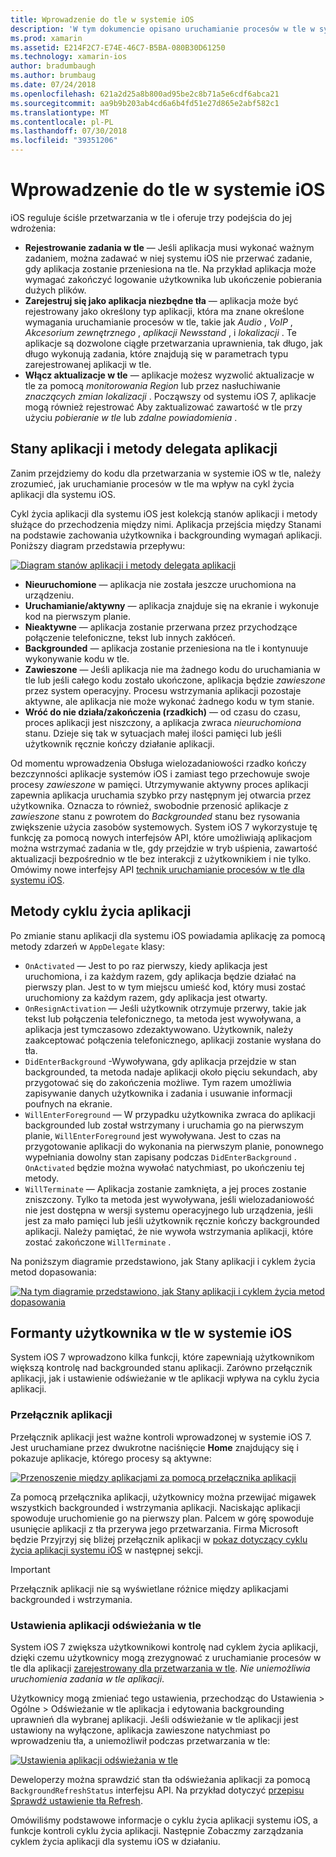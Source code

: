 ```yaml
---
title: Wprowadzenie do tle w systemie iOS
description: 'W tym dokumencie opisano uruchamianie procesów w tle w systemie iOS: Stany aplikacji, metody cyklu życia aplikacji i odświeżanie w tle aplikacji.'
ms.prod: xamarin
ms.assetid: E214F2C7-E74E-46C7-B5BA-080B30D61250
ms.technology: xamarin-ios
author: bradumbaugh
ms.author: brumbaug
ms.date: 07/24/2018
ms.openlocfilehash: 621a2d25a8b800ad95be2c8b71a5e6cdf6abca21
ms.sourcegitcommit: aa9b9b203ab4cd6a6b4fd51e27d865e2abf582c1
ms.translationtype: MT
ms.contentlocale: pl-PL
ms.lasthandoff: 07/30/2018
ms.locfileid: "39351206"
---
```

# <a name="introduction-to-backgrounding-in-ios"></a>Wprowadzenie do tle w systemie iOS

iOS reguluje ściśle przetwarzania w tle i oferuje trzy podejścia do jej wdrożenia:

-  **Rejestrowanie zadania w tle** — Jeśli aplikacja musi wykonać ważnym zadaniem, można zadawać w niej systemu iOS nie przerwać zadanie, gdy aplikacja zostanie przeniesiona na tle. Na przykład aplikacja może wymagać zakończyć logowanie użytkownika lub ukończenie pobierania dużych plików.
-  **Zarejestruj się jako aplikacja niezbędne tła** — aplikacja może być rejestrowany jako określony typ aplikacji, która ma znane określone wymagania uruchamianie procesów w tle, takie jak *Audio* , *VoIP* ,  *Akcesorium zewnętrznego* , *aplikacji Newsstand* , i *lokalizacji* . Te aplikacje są dozwolone ciągłe przetwarzania uprawnienia, tak długo, jak długo wykonują zadania, które znajdują się w parametrach typu zarejestrowanej aplikacji w tle.
-  **Włącz aktualizacje w tle** — aplikacje możesz wyzwolić aktualizacje w tle za pomocą *monitorowania Region* lub przez nasłuchiwanie *znaczących zmian lokalizacji* . Począwszy od systemu iOS 7, aplikacje mogą również rejestrować Aby zaktualizować zawartość w tle przy użyciu *pobieranie w tle* lub *zdalne powiadomienia* .


## <a name="application-states-and-application-delegate-methods"></a>Stany aplikacji i metody delegata aplikacji

Zanim przejdziemy do kodu dla przetwarzania w systemie iOS w tle, należy zrozumieć, jak uruchamianie procesów w tle ma wpływ na cykl życia aplikacji dla systemu iOS.

Cykl życia aplikacji dla systemu iOS jest kolekcją stanów aplikacji i metody służące do przechodzenia między nimi. Aplikacja przejścia między Stanami na podstawie zachowania użytkownika i backgrounding wymagań aplikacji. Poniższy diagram przedstawia przepływu:

 [![](introduction-to-backgrounding-in-ios-images/applicationlifecycle-.png "Diagram stanów aplikacji i metody delegata aplikacji")](introduction-to-backgrounding-in-ios-images/applicationlifecycle-.png#lightbox)

-  **Nieuruchomione** — aplikacja nie została jeszcze uruchomiona na urządzeniu.
-  **Uruchamianie/aktywny** — aplikacja znajduje się na ekranie i wykonuje kod na pierwszym planie.
-  **Nieaktywne** — aplikacja zostanie przerwana przez przychodzące połączenie telefoniczne, tekst lub innych zakłóceń.
-  **Backgrounded** — aplikacja zostanie przeniesiona na tle i kontynuuje wykonywanie kodu w tle.
-  **Zawieszone** — Jeśli aplikacja nie ma żadnego kodu do uruchamiania w tle lub jeśli całego kodu zostało ukończone, aplikacja będzie *zawieszone* przez system operacyjny. Procesu wstrzymania aplikacji pozostaje aktywne, ale aplikacja nie może wykonać żadnego kodu w tym stanie.
-  **Wróć do nie działa/zakończenia (rzadkich)** — od czasu do czasu, proces aplikacji jest niszczony, a aplikacja zwraca *nieuruchomiona* stanu. Dzieje się tak w sytuacjach małej ilości pamięci lub jeśli użytkownik ręcznie kończy działanie aplikacji.


Od momentu wprowadzenia Obsługa wielozadaniowości rzadko kończy bezczynności aplikacje systemów iOS i zamiast tego przechowuje swoje procesy *zawieszone* w pamięci. Utrzymywanie aktywny proces aplikacji zapewnia aplikacja uruchamia szybko przy następnym jej otwarcia przez użytkownika. Oznacza to również, swobodnie przenosić aplikacje z *zawieszone* stanu z powrotem do *Backgrounded* stanu bez rysowania zwiększenie użycia zasobów systemowych. System iOS 7 wykorzystuje tę funkcję za pomocą nowych interfejsów API, które umożliwiają aplikacjom można wstrzymać zadania w tle, gdy przejdzie w tryb uśpienia, zawartość aktualizacji bezpośrednio w tle bez interakcji z użytkownikiem i nie tylko. Omówimy nowe interfejsy API [technik uruchamianie procesów w tle dla systemu iOS](~/ios/app-fundamentals/backgrounding/ios-backgrounding-techniques/index.md).

## <a name="application-lifecycle-methods"></a>Metody cyklu życia aplikacji

Po zmianie stanu aplikacji dla systemu iOS powiadamia aplikację za pomocą metody zdarzeń w `AppDelegate` klasy:

-  `OnActivated` — Jest to po raz pierwszy, kiedy aplikacja jest uruchomiona, i za każdym razem, gdy aplikacja będzie działać na pierwszy plan. Jest to w tym miejscu umieść kod, który musi zostać uruchomiony za każdym razem, gdy aplikacja jest otwarty.
-  `OnResignActivation` — Jeśli użytkownik otrzymuje przerwy, takie jak tekst lub połączenia telefonicznego, ta metoda jest wywoływana, a aplikacja jest tymczasowo zdezaktywowano. Użytkownik, należy zaakceptować połączenia telefonicznego, aplikacji zostanie wysłana do tła.
-  `DidEnterBackground` -Wywoływana, gdy aplikacja przejdzie w stan backgrounded, ta metoda nadaje aplikacji około pięciu sekundach, aby przygotować się do zakończenia możliwe. Tym razem umożliwia zapisywanie danych użytkownika i zadania i usuwanie informacji poufnych na ekranie.
-  `WillEnterForeground` — W przypadku użytkownika zwraca do aplikacji backgrounded lub został wstrzymany i uruchamia go na pierwszym planie, `WillEnterForeground` jest wywoływana. Jest to czas na przygotowanie aplikacji do wykonania na pierwszym planie, ponownego wypełniania dowolny stan zapisany podczas `DidEnterBackground` .  `OnActivated` będzie można wywołać natychmiast, po ukończeniu tej metody.
-  `WillTerminate` — Aplikacja zostanie zamknięta, a jej proces zostanie zniszczony. Tylko ta metoda jest wywoływana, jeśli wielozadaniowość nie jest dostępna w wersji systemu operacyjnego lub urządzenia, jeśli jest za mało pamięci lub jeśli użytkownik ręcznie kończy backgrounded aplikacji. Należy pamiętać, że nie wywoła wstrzymania aplikacji, które zostać zakończone `WillTerminate` .


Na poniższym diagramie przedstawiono, jak Stany aplikacji i cyklem życia metod dopasowania:

 [![](introduction-to-backgrounding-in-ios-images/image2.png "Na tym diagramie przedstawiono, jak Stany aplikacji i cyklem życia metod dopasowania")](introduction-to-backgrounding-in-ios-images/image2.png#lightbox)

## <a name="user-controls-for-backgrounding-in-ios"></a>Formanty użytkownika w tle w systemie iOS

System iOS 7 wprowadzono kilka funkcji, które zapewniają użytkownikom większą kontrolę nad backgrounded stanu aplikacji. Zarówno przełącznik aplikacji, jak i ustawienie odświeżanie w tle aplikacji wpływa na cyklu życia aplikacji.

### <a name="app-switcher"></a>Przełącznik aplikacji

Przełącznik aplikacji jest ważne kontroli wprowadzonej w systemie iOS 7. Jest uruchamiane przez dwukrotne naciśnięcie **Home** znajdujący się i pokazuje aplikacje, którego procesy są aktywne:

 [![](introduction-to-backgrounding-in-ios-images/app-switcher-.png "Przenoszenie między aplikacjami za pomocą przełącznika aplikacji")](introduction-to-backgrounding-in-ios-images/app-switcher-.png#lightbox)

Za pomocą przełącznika aplikacji, użytkownicy można przewijać migawek wszystkich backgrounded i wstrzymania aplikacji. Naciskając aplikacji spowoduje uruchomienie go na pierwszy plan. Palcem w górę spowoduje usunięcie aplikacji z tła przerywa jego przetwarzania. Firma Microsoft będzie Przyjrzyj się bliżej przełącznik aplikacji w [pokaz dotyczący cyklu życia aplikacji systemu iOS](~/ios/app-fundamentals/backgrounding/application-lifecycle-demo.md) w następnej sekcji.

> [!IMPORTANT]
> Przełącznik aplikacji nie są wyświetlane różnice między aplikacjami backgrounded i wstrzymania.



### <a name="background-app-refresh-settings"></a>Ustawienia aplikacji odświeżania w tle

System iOS 7 zwiększa użytkownikowi kontrolę nad cyklem życia aplikacji, dzięki czemu użytkownicy mogą zrezygnować z uruchamianie procesów w tle dla aplikacji [zarejestrowany dla przetwarzania w tle](~/ios/app-fundamentals/backgrounding/ios-backgrounding-techniques/registering-applications-to-run-in-background.md). *Nie uniemożliwia uruchomienia zadania w tle aplikacji*.

Użytkownicy mogą zmieniać tego ustawienia, przechodząc do <span class="uiitem">Ustawienia > Ogólne > Odświeżanie w tle aplikacja</span> i edytowania backgrounding uprawnień dla wybranej aplikacji. Jeśli odświeżanie w tle aplikacji jest ustawiony na wyłączone, aplikacja zawieszone natychmiast po wprowadzeniu tła, a uniemożliwił podczas przetwarzania w tle:

 [![](introduction-to-backgrounding-in-ios-images/settings-.png "Ustawienia aplikacji odświeżania w tle")](introduction-to-backgrounding-in-ios-images/settings-.png#lightbox)

Deweloperzy można sprawdzić stan tła odświeżania aplikacji za pomocą `BackgroundRefreshStatus` interfejsu API. Na przykład dotyczyć [przepisu Sprawdź ustawienie tła Refresh](https://github.com/xamarin/recipes/tree/master/Recipes/ios/multitasking/check_background_refresh_setting).

Omówiliśmy podstawowe informacje o cyklu życia aplikacji systemu iOS, a funkcje kontroli cyklu życia aplikacji. Następnie Zobaczmy zarządzania cyklem życia aplikacji dla systemu iOS w działaniu.

